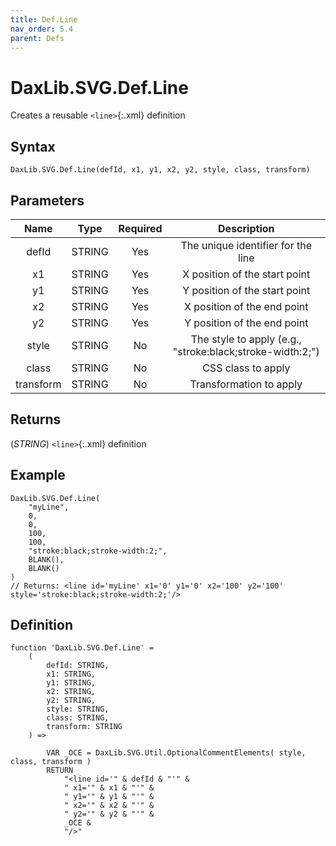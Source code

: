 ```yaml
---
title: Def.Line
nav_order: 5.4
parent: Defs
---
```


# DaxLib.SVG.Def.Line

Creates a reusable `<line>`{:.xml} definition

## Syntax

```dax
DaxLib.SVG.Def.Line(defId, x1, y1, x2, y2, style, class, transform)
```

## Parameters
| Name      | Type   | Required | Description                                                        |
|:---:|:---:|:---:|:---:|
| defId     | STRING | Yes      | The unique identifier for the line                                 |
| x1        | STRING | Yes      | X position of the start point                                      |
| y1        | STRING | Yes      | Y position of the start point                                      |
| x2        | STRING | Yes      | X position of the end point                                        |
| y2        | STRING | Yes      | Y position of the end point                                        |
| style     | STRING | No       | The style to apply (e.g., "stroke:black;stroke-width:2;")          |
| class     | STRING | No       | CSS class to apply                                                 |
| transform | STRING | No       | Transformation to apply                                            |

## Returns

(*STRING*) `<line>`{:.xml} definition

## Example

```dax
DaxLib.SVG.Def.Line(
	"myLine",
	0,
	0,
	100,
	100,
	"stroke:black;stroke-width:2;",
	BLANK(),
	BLANK()
)
// Returns: <line id='myLine' x1='0' y1='0' x2='100' y2='100' style='stroke:black;stroke-width:2;'/>
```

## Definition

```dax
function 'DaxLib.SVG.Def.Line' =
	(
		defId: STRING,
		x1: STRING,
		y1: STRING,
		x2: STRING,
		y2: STRING,
		style: STRING,
		class: STRING,
		transform: STRING
	) =>

		VAR _OCE = DaxLib.SVG.Util.OptionalCommentElements( style, class, transform )
		RETURN
			"<line id='" & defId & "'" &
			" x1='" & x1 & "'" &
			" y1='" & y1 & "'" &
			" x2='" & x2 & "'" &
			" y2='" & y2 & "'" &
			_OCE &
			"/>"
```